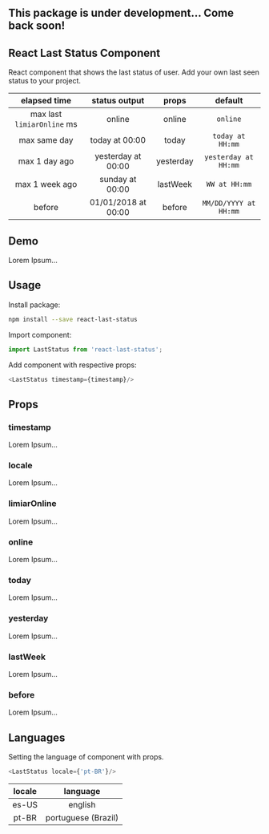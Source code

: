 ## This package is under development... Come back soon!

## React Last Status Component

React component that shows the last status of user.
Add your own last seen status to your project.

| elapsed time | status output | props | default | 
| :---: | :---: | :---: | :---: |
| max last `limiarOnline` ms | online | online | `online` |
| max same day | today at 00:00 | today | `today at HH:mm` |
| max 1 day ago | yesterday at 00:00 | yesterday | `yesterday at HH:mm` |
| max 1 week ago | sunday at 00:00 | lastWeek | `WW at HH:mm` |
| before | 01/01/2018 at 00:00 | before | `MM/DD/YYYY at HH:mm` |

## Demo
Lorem Ipsum...

## Usage

Install package:
```sh
npm install --save react-last-status
```

Import component:
```js
import LastStatus from 'react-last-status';
```

Add component with respective props:
```js
<LastStatus timestamp={timestamp}/>
```

## Props
### timestamp
Lorem Ipsum...
### locale
Lorem Ipsum...
### limiarOnline
Lorem Ipsum...
### online
Lorem Ipsum...
### today
Lorem Ipsum...
### yesterday
Lorem Ipsum...
### lastWeek
Lorem Ipsum...
### before
Lorem Ipsum...

## Languages
Setting the language of component with props. 

```js
<LastStatus locale={'pt-BR'}/>
```

| locale | language |
| :---: | :---: |
| es-US | english |
| pt-BR | portuguese (Brazil) |